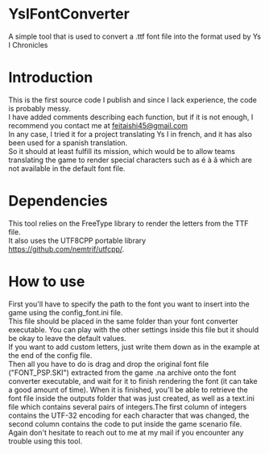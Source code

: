 # YsIFontConverter
 A simple tool that is used to convert a .ttf font file into the format used by Ys I Chronicles<br/>
# Introduction
This is the first source code I publish and since I lack experience, the code is probably messy.<br/>
I have added comments describing each function, but if it is not enough, I recommend you contact me at feitaishi45@gmail.com<br/>
In any case, I tried it for a project translating Ys I in french, and it has also been used for a spanish translation.<br/>
So it should at least fulfill its mission, which would be to allow teams translating the game to render special characters such as é à ã
which are not available in the default font file.
# Dependencies
This tool relies on the FreeType library to render the letters from the TTF file.<br/>
It also uses the UTF8CPP portable library https://github.com/nemtrif/utfcpp/.
# How to use
First you'll have to specify the path to the font you want to insert into the game using the config_font.ini file.<br/> 
This file should be placed in the same folder than your font converter executable. You can play with the other settings inside this file but it should be okay to leave the default values.<br/>
If you want to add custom letters, just write them down as in the example at the end of the config file.<br/>
Then all you have to do is drag and drop the original font file ("FONT_PSP.SKI") extracted from the game .na archive onto the font converter executable, and wait for it to finish rendering the font (it can take a good amount of time). When it is finished, you'll be able to retrieve the font file inside the outputs folder that was just created,
as well as a text.ini file which contains several pairs of integers.The first column of integers contains the UTF-32 encoding for each character that was changed,
the second column contains the code to put inside the game scenario file.
Again don't hesitate to reach out to me at my mail if you encounter any trouble using this tool.
